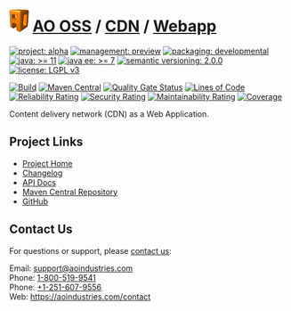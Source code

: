 # [<img src="ao-logo.png" alt="AO Logo" width="35" height="40">](https://github.com/ao-apps) [AO OSS](https://github.com/ao-apps/ao-oss) / [CDN](https://github.com/ao-apps/ao-cdn) / [Webapp](https://github.com/ao-apps/ao-cdn-webapp)

[![project: alpha](https://oss.aoapps.com/ao-badges/project-alpha.svg)](https://aoindustries.com/life-cycle#project-alpha)
[![management: preview](https://oss.aoapps.com/ao-badges/management-preview.svg)](https://aoindustries.com/life-cycle#management-preview)
[![packaging: developmental](https://oss.aoapps.com/ao-badges/packaging-developmental.svg)](https://aoindustries.com/life-cycle#packaging-developmental)  
[![java: &gt;= 11](https://oss.aoapps.com/ao-badges/java-11.svg)](https://docs.oracle.com/en/java/javase/11/)
[![java ee: &gt;= 7](https://oss.aoapps.com/ao-badges/javaee-7.svg)](https://docs.oracle.com/javaee/7/)
[![semantic versioning: 2.0.0](https://oss.aoapps.com/ao-badges/semver-2.0.0.svg)](http://semver.org/spec/v2.0.0.html)
[![license: LGPL v3](https://oss.aoapps.com/ao-badges/license-lgpl-3.0.svg)](https://www.gnu.org/licenses/lgpl-3.0)

[![Build](https://github.com/ao-apps/ao-cdn-webapp/workflows/Build/badge.svg?branch=master)](https://github.com/ao-apps/ao-cdn-webapp/actions?query=workflow%3ABuild)
[![Maven Central](https://maven-badges.herokuapp.com/maven-central/com.aoapps/ao-cdn-webapp/badge.svg)](https://maven-badges.herokuapp.com/maven-central/com.aoapps/ao-cdn-webapp)
[![Quality Gate Status](https://sonarcloud.io/api/project_badges/measure?branch=master&project=com.aoapps%3Aao-cdn-webapp&metric=alert_status)](https://sonarcloud.io/dashboard?branch=master&id=com.aoapps%3Aao-cdn-webapp)
[![Lines of Code](https://sonarcloud.io/api/project_badges/measure?branch=master&project=com.aoapps%3Aao-cdn-webapp&metric=ncloc)](https://sonarcloud.io/component_measures?branch=master&id=com.aoapps%3Aao-cdn-webapp&metric=ncloc)  
[![Reliability Rating](https://sonarcloud.io/api/project_badges/measure?branch=master&project=com.aoapps%3Aao-cdn-webapp&metric=reliability_rating)](https://sonarcloud.io/component_measures?branch=master&id=com.aoapps%3Aao-cdn-webapp&metric=Reliability)
[![Security Rating](https://sonarcloud.io/api/project_badges/measure?branch=master&project=com.aoapps%3Aao-cdn-webapp&metric=security_rating)](https://sonarcloud.io/component_measures?branch=master&id=com.aoapps%3Aao-cdn-webapp&metric=Security)
[![Maintainability Rating](https://sonarcloud.io/api/project_badges/measure?branch=master&project=com.aoapps%3Aao-cdn-webapp&metric=sqale_rating)](https://sonarcloud.io/component_measures?branch=master&id=com.aoapps%3Aao-cdn-webapp&metric=Maintainability)
[![Coverage](https://sonarcloud.io/api/project_badges/measure?branch=master&project=com.aoapps%3Aao-cdn-webapp&metric=coverage)](https://sonarcloud.io/component_measures?branch=master&id=com.aoapps%3Aao-cdn-webapp&metric=Coverage)

Content delivery network (CDN) as a Web Application.

## Project Links
* [Project Home](https://oss.aoapps.com/cdn/webapp/)
* [Changelog](https://oss.aoapps.com/cdn/webapp/changelog)
* [API Docs](https://oss.aoapps.com/cdn/webapp/apidocs/)
* [Maven Central Repository](https://central.sonatype.com/search?namespace=com.aoapps&q=a%3Aao-cdn-webapp)
* [GitHub](https://github.com/ao-apps/ao-cdn-webapp)

## Contact Us
For questions or support, please [contact us](https://aoindustries.com/contact):

Email: [support@aoindustries.com](mailto:support@aoindustries.com)  
Phone: [1-800-519-9541](tel:1-800-519-9541)  
Phone: [+1-251-607-9556](tel:+1-251-607-9556)  
Web: https://aoindustries.com/contact
